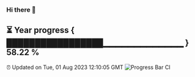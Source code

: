 ### Hi there 👋
⏳ Year progress { █████████████████▁▁▁▁▁▁▁▁▁▁▁▁▁ } 58.22 %
---
⏰ Updated on Tue, 01 Aug 2023 12:10:05 GMT
![Progress Bar CI](https://github.com/Moyi321/Moyi321/workflows/Progress%20Bar%20CI/badge.svg)
